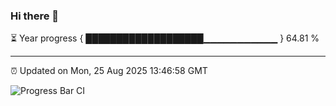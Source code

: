 ### Hi there 👋

⏳ Year progress { ███████████████████▁▁▁▁▁▁▁▁▁▁▁ } 64.81 %

---

⏰ Updated on Mon, 25 Aug 2025 13:46:58 GMT

![Progress Bar CI](https://github.com/IshwaranRudhara/GIT-ACTION/workflows/Progress%20Bar%20CI/badge.svg)
